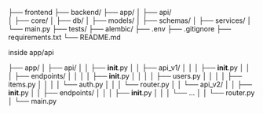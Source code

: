 ├── frontend
├── backend/
    ├── app/
    │   ├── api/  
    │   ├── core/
    │   ├── db/
    │   ├── models/
    │   ├── schemas/
    │   ├── services/
    │   └── main.py
    ├── tests/
    ├── alembic/
    ├── .env
    ├── .gitignore
    ├── requirements.txt
    └── README.md


inside app/api

├── app/
│   ├── api/
│   │   ├── __init__.py
│   │   ├── api_v1/
│   │   │   ├── __init__.py
│   │   │   ├── endpoints/
│   │   │   │   ├── __init__.py
│   │   │   │   ├── users.py
│   │   │   │   ├── items.py
│   │   │   │   └── auth.py
│   │   │   └── router.py
│   │   └── api_v2/
│   │       ├── __init__.py
│   │       ├── endpoints/
│   │       │   ├── __init__.py
│   │       │   └── ...
│   │       └── router.py
│   └── main.py

